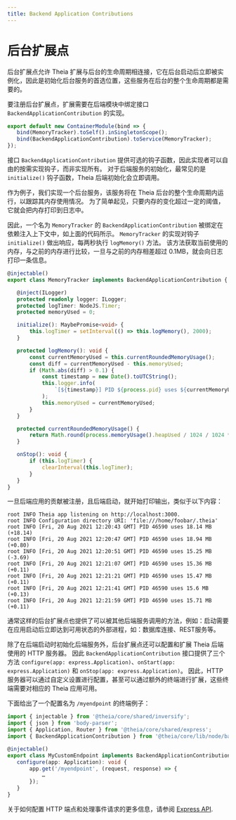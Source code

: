 ```yaml
---
title: Backend Application Contributions
---
```


# 后台扩展点

后台扩展点允许 Theia 扩展与后台的生命周期相连接，它在后台启动后立即被实例化，因此是初始化后台服务的首选位置，这些服务在后台的整个生命周期都是需要的。

要注册后台扩展点，扩展需要在后端模块中绑定接口 `BackendApplicationContribution` 的实现。

``` typescript
export default new ContainerModule(bind => {
   bind(MemoryTracker).toSelf().inSingletonScope();
   bind(BackendApplicationContribution).toService(MemoryTracker);
});
```

接口 `BackendApplicationContribution` 提供可选的钩子函数，因此实现者可以自由的按需实现钩子，而非实现所有。
对于后端服务的初始化，最常见的是 `initialize()` 钩子函数，Theia 后端初始化会立即调用。

作为例子，我们实现一个后台服务，该服务将在 Theia 后台的整个生命周期内运行，以跟踪其内存使用情况。
为了简单起见，只要内存的变化超过一定的阈值，它就会把内存打印到日志中。

因此，一个名为 `MemoryTracker` 的 `BackendApplicationContribution` 被绑定在依赖注入上下文中，如上面的代码所示。
`MemoryTracker` 的实现对钩子 `initialize()` 做出响应，每两秒执行 `logMemory()` 方法。
该方法获取当前使用的内存，与之前的内存进行比较，一旦与之前的内存相差超过 0.1MB，就会向日志打印一条信息。


``` typescript
@injectable()
export class MemoryTracker implements BackendApplicationContribution {

   @inject(ILogger)
   protected readonly logger: ILogger;
   protected logTimer: NodeJS.Timer;
   protected memoryUsed = 0;

   initialize(): MaybePromise<void> {
       this.logTimer = setInterval(() => this.logMemory(), 2000);
   }

   protected logMemory(): void {
       const currentMemoryUsed = this.currentRoundedMemoryUsage();
       const diff = currentMemoryUsed - this.memoryUsed;
       if (Math.abs(diff) > 0.1) {
           const timestamp = new Date().toUTCString();
           this.logger.info(
               `[${timestamp}] PID ${process.pid} uses ${currentMemoryUsed} MB (${diff > 0 ? '+' : ''}${diff.toFixed(2)})`
           );
           this.memoryUsed = currentMemoryUsed;
       }
   }

   protected currentRoundedMemoryUsage() {
       return Math.round(process.memoryUsage().heapUsed / 1024 / 1024 * 100) / 100;
   }

   onStop(): void {
       if (this.logTimer) {
           clearInterval(this.logTimer);
       }
   }
}
```

一旦后端应用的贡献被注册，且后端启动，就开始打印输出，类似于以下内容：

```
root INFO Theia app listening on http://localhost:3000.
root INFO Configuration directory URI: 'file:///home/foobar/.theia'
root INFO [Fri, 20 Aug 2021 12:20:43 GMT] PID 46590 uses 18.14 MB (+18.14)
root INFO [Fri, 20 Aug 2021 12:20:47 GMT] PID 46590 uses 18.94 MB (+0.80)
root INFO [Fri, 20 Aug 2021 12:20:51 GMT] PID 46590 uses 15.25 MB (-3.69)
root INFO [Fri, 20 Aug 2021 12:21:07 GMT] PID 46590 uses 15.36 MB (+0.11)
root INFO [Fri, 20 Aug 2021 12:21:21 GMT] PID 46590 uses 15.47 MB (+0.11)
root INFO [Fri, 20 Aug 2021 12:21:41 GMT] PID 46590 uses 15.6 MB (+0.13)
root INFO [Fri, 20 Aug 2021 12:21:59 GMT] PID 46590 uses 15.71 MB (+0.11)
```

通常这样的后台扩展点也提供了可以被其他后端服务调用的方法，例如：启动需要在应用启动后立即达到可用状态的外部进程，如：数据库连接、REST服务等。

除了在后端启动时初始化后端服务外，后台扩展点还可以配置和扩展 Theia 后端使用的 HTTP 服务器。
因此 `BackendApplicationContribution` 接口提供了三个方法 `configure(app: express.Application)`、`onStart(app: express.Application)` 和 `onStop(app: express.Application)`。
因此，HTTP 服务器可以通过自定义设置进行配置，甚至可以通过额外的终端进行扩展，这些终端需要对相应的 Theia 应用可用。

下面给出了一个配置名为 `/myendpoint` 的终端例子：

``` typescript
import { injectable } from '@theia/core/shared/inversify';
import { json } from 'body-parser';
import { Application, Router } from '@theia/core/shared/express';
import { BackendApplicationContribution } from '@theia/core/lib/node/backend-application';

@injectable()
export class MyCustomEndpoint implements BackendApplicationContribution {
   configure(app: Application): void {
       app.get('/myendpoint', (request, response) => {
           …
       });
   }
}
```

关于如何配置 HTTP 端点和处理事件请求的更多信息，请参阅 [Express API](https://expressjs.com/en/4x/api.html).
